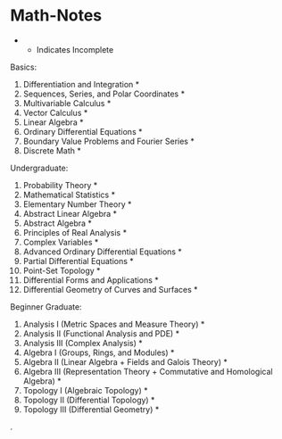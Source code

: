 # Math-Notes


* - Indicates Incomplete


Basics:
1. Differentiation and Integration *
2. Sequences, Series, and Polar Coordinates *
3. Multivariable Calculus *
4. Vector Calculus *
5. Linear Algebra *
6. Ordinary Differential Equations *
7. Boundary Value Problems and Fourier Series *
8. Discrete Math *

Undergraduate:
1. Probability Theory *
2. Mathematical Statistics *
3. Elementary Number Theory *
4. Abstract Linear Algebra *
5. Abstract Algebra *
7. Principles of Real Analysis *
9. Complex Variables *
10. Advanced Ordinary Differential Equations *
11. Partial Differential Equations *
12. Point-Set Topology *
13. Differential Forms and Applications *
14. Differential Geometry of Curves and Surfaces *


Beginner Graduate:
1. Analysis I (Metric Spaces and Measure Theory) *
2. Analysis II (Functional Analysis and PDE) *
3. Analysis III (Complex Analysis) * 
4. Algebra I (Groups, Rings, and Modules) *
5. Algebra II (Linear Algebra + Fields and Galois Theory) *
6. Algebra III (Representation Theory + Commutative and Homological Algebra) *
7. Topology I (Algebraic Topology) *
8. Topology II (Differential Topology) *
9. Topology III (Differential Geometry) *






   











       

    
  .   













